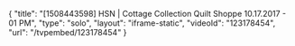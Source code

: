 {
    "title": "[1508443598] HSN | Cottage Collection Quilt Shoppe 10.17.2017 - 01 PM",
    "type": "solo",
    "layout": "iframe-static",
    "videoId": "123178454",
    "url": "\/tvpembed\/123178454"
}